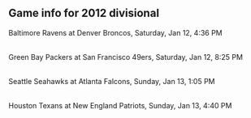 ## Game info for 2012 divisional
Baltimore Ravens at Denver Broncos, Saturday, Jan 12, 4:36 PM

<br/>Green Bay Packers at San Francisco 49ers, Saturday, Jan 12, 8:25 PM

<br/>Seattle Seahawks at Atlanta Falcons, Sunday, Jan 13, 1:05 PM

<br/>Houston Texans at New England Patriots, Sunday, Jan 13, 4:40 PM

